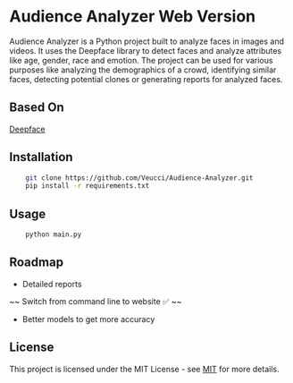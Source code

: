 
# Audience Analyzer Web Version

Audience Analyzer is a Python project built to analyze faces in images and videos. It uses the Deepface library to detect faces and analyze attributes like age, gender, race and emotion. The project can be used for various purposes like analyzing the demographics of a crowd, identifying similar faces, detecting potential clones or generating reports for analyzed faces.

## Based On

[Deepface](https://github.com/serengil/deepface)


## Installation

```bash 
    git clone https://github.com/Veucci/Audience-Analyzer.git
    pip install -r requirements.txt
```

## Usage

```bash 
    python main.py
```


  
## Roadmap

- Detailed reports

~~ Switch from command line to website ✅ ~~

- Better models to get more accuracy


## License

This project is licensed under the MIT License - see [MIT](https://github.com/Veucci/Audience-Analyzer/blob/master/LICENSE) for more details. 


  